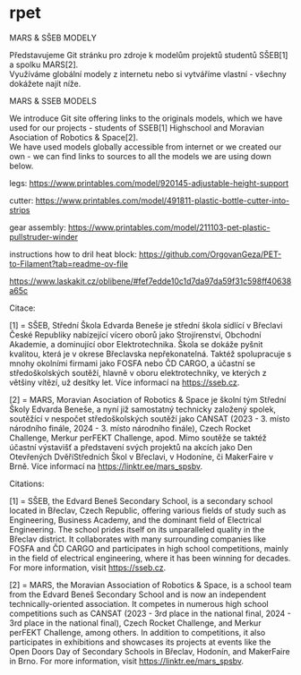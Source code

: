 # rpet

MARS & SŠEB MODELY

Představujeme Git stránku pro zdroje k modelům projektů studentů SŠEB[1] a spolku MARS[2]. <br>
Využíváme globální modely z internetu nebo si vytváříme vlastní - všechny dokážete najít níže.

MARS & SSEB MODELS

We introduce Git site offering links to the originals models, which we have used for our projects - students of SSEB[1] Highschool and Moravian Asociation of Robotics & Space[2]. <br> 
We have used models globally accessible from internet or we created our own - we can find links to sources to all the models we are using down below.

legs: https://www.printables.com/model/920145-adjustable-height-support

cutter: https://www.printables.com/model/491811-plastic-bottle-cutter-into-strips

gear assembly: https://www.printables.com/model/211103-pet-plastic-pullstruder-winder

instructions how to dril heat block: https://github.com/OrgovanGeza/PET-to-Filament?tab=readme-ov-file

https://www.laskakit.cz/oblibene/#fef7edde10c1d7da97da59f31c598ff40638a65c


Citace:

[1] = SŠEB, Střední Škola Edvarda Beneše je střední škola sídlící v Břeclavi České Republiky nabízející vícero oborů jako Strojírenství, Obchodní Akademie, a dominující obor Elektrotechnika. Škola se dokáže pyšnit kvalitou, která je v okrese Břeclavska nepřekonatelná. Taktéž spolupracuje s mnohy okolními firmami jako FOSFA nebo ČD CARGO, a účastní se středoškolských soutěží, hlavně v oboru elektrotechniky, ve kterých z většiny vítězí, už desítky let. Více informací na https://sseb.cz.

[2] = MARS, Moravian Asociation of Robotics & Space je školní tým Střední Školy Edvarda Beneše, a nyní již samostatný technicky založený spolek, soutěžící v nespočet středoškolských soutěží jako CANSAT (2023 - 3. místo národního finále, 2024 - 3. místo národního finále), Czech Rocket Challenge, Merkur perFEKT Challenge, apod. Mimo soutěže se taktéž účastní výstavišť a představení svých projektů na akcích jako Den Otevřených DvěříStředních Škol v Břeclavi, v Hodoníne, či MakerFaire v Brně. Více informací na https://linktr.ee/mars_spsbv.

Citations:

[1] = SŠEB, the Edvard Beneš Secondary School, is a secondary school located in Břeclav, Czech Republic, offering various fields of study such as Engineering, Business Academy, and the dominant field of Electrical Engineering. The school prides itself on its unparalleled quality in the Břeclav district. It collaborates with many surrounding companies like FOSFA and ČD CARGO and participates in high school competitions, mainly in the field of electrical engineering, where it has been winning for decades. For more information, visit https://sseb.cz.

[2] = MARS, the Moravian Association of Robotics & Space, is a school team from the Edvard Beneš Secondary School and is now an independent technically-oriented association. It competes in numerous high school competitions such as CANSAT (2023 - 3rd place in the national final, 2024 - 3rd place in the national final), Czech Rocket Challenge, and Merkur perFEKT Challenge, among others. In addition to competitions, it also participates in exhibitions and showcases its projects at events like the Open Doors Day of Secondary Schools in Břeclav, Hodonín, and MakerFaire in Brno. For more information, visit https://linktr.ee/mars_spsbv.
